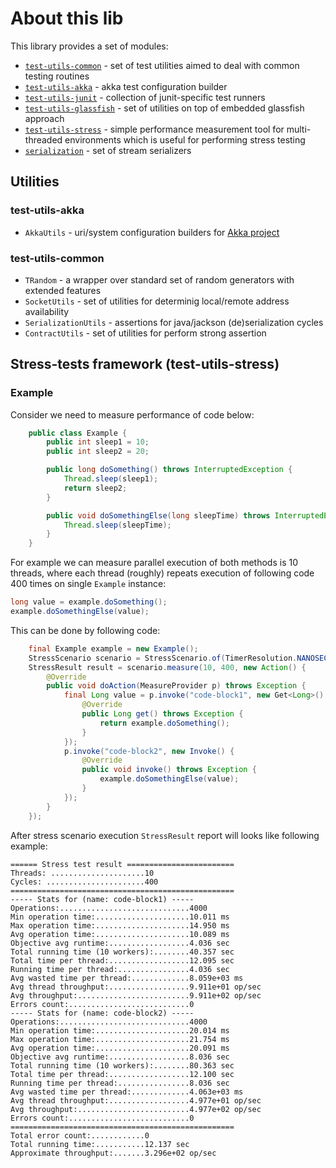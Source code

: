 # About this lib

This library provides a set of modules:

 * [`test-utils-common`](test-utils-common) - set of test utilities aimed to deal with common testing routines
 * [`test-utils-akka`](test-utils-akka) - akka test configuration builder
 * [`test-utils-junit`](test-utils-junit) - collection of junit-specific test runners
 * [`test-utils-glassfish`](test-utils-glassfish) - set of utilities on top of embedded glassfish approach
 * [`test-utils-stress`](test-utils-stress) - simple performance measurement tool for multi-threaded environments
 which is useful for performing stress testing
 * [`serialization`](serialization) - set of stream serializers

## Utilities

### test-utils-akka

 * `AkkaUtils` - uri/system configuration builders for [Akka project](http://akka.io/)

### test-utils-common

 * `TRandom` - a wrapper over standard set of random generators with extended features
 * `SocketUtils` - set of utilities for determinig local/remote address availability
 * `SerializationUtils` - assertions for java/jackson (de)serialization cycles
 * `ContractUtils` - set of utilities for perform strong assertion 

## Stress-tests framework (test-utils-stress)

### Example

Consider we need to measure performance of code below:

```java
    public class Example {
        public int sleep1 = 10;
        public int sleep2 = 20;

        public long doSomething() throws InterruptedException {
            Thread.sleep(sleep1);
            return sleep2;
        }

        public void doSomethingElse(long sleepTime) throws InterruptedException {
            Thread.sleep(sleepTime);
        }
    }
```

For example we can measure parallel execution of both methods is 10 threads, where each thread (roughly) repeats
execution of following code 400 times on single `Example` instance:

```java
long value = example.doSomething();
example.doSomethingElse(value);
```

This can be done by following code:

```java
    final Example example = new Example();
    StressScenario scenario = StressScenario.of(TimerResolution.NANOSECONDS);
    StressResult result = scenario.measure(10, 400, new Action() {
        @Override
        public void doAction(MeasureProvider p) throws Exception {
            final Long value = p.invoke("code-block1", new Get<Long>() {
                @Override
                public Long get() throws Exception {
                    return example.doSomething();
                }
            });
            p.invoke("code-block2", new Invoke() {
                @Override
                public void invoke() throws Exception {
                    example.doSomethingElse(value);
                }
            });
        }
    });
```

After stress scenario execution `StressResult` report will looks like following example:

    ====== Stress test result ========================
    Threads: .....................10
    Cycles: ......................400
    ==================================================
    ----- Stats for (name: code-block1) -----
    Operations:.............................4000
    Min operation time:.....................10.011 ms
    Max operation time:.....................14.950 ms
    Avg operation time:.....................10.089 ms
    Objective avg runtime:..................4.036 sec
    Total running time (10 workers):........40.357 sec
    Total time per thread:..................12.095 sec
    Running time per thread:................4.036 sec
    Avg wasted time per thread:.............8.059e+03 ms
    Avg thread throughput:..................9.911e+01 op/sec
    Avg throughput:.........................9.911e+02 op/sec
    Errors count:...........................0
    ----- Stats for (name: code-block2) -----
    Operations:.............................4000
    Min operation time:.....................20.014 ms
    Max operation time:.....................21.754 ms
    Avg operation time:.....................20.091 ms
    Objective avg runtime:..................8.036 sec
    Total running time (10 workers):........80.363 sec
    Total time per thread:..................12.100 sec
    Running time per thread:................8.036 sec
    Avg wasted time per thread:.............4.063e+03 ms
    Avg thread throughput:..................4.977e+01 op/sec
    Avg throughput:.........................4.977e+02 op/sec
    Errors count:...........................0
    ==================================================
    Total error count:............0
    Total running time:...........12.137 sec
    Approximate throughput:.......3.296e+02 op/sec
